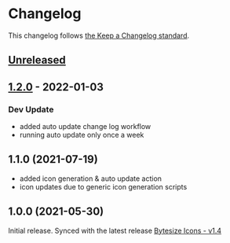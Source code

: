 # Changelog

This changelog follows [the Keep a Changelog standard](https://keepachangelog.com).

## [Unreleased](https://github.com/codeat3/blade-bytesize-icons/compare/1.2.0...HEAD)

## [1.2.0](https://github.com/codeat3/blade-bytesize-icons/compare/1.1.0...1.2.0) - 2022-01-03

### Dev Update

- added auto update change log workflow
- running auto update only once a week

## 1.1.0 (2021-07-19)

- added icon generation & auto update action
- icon updates due to generic icon generation scripts

## 1.0.0 (2021-05-30)

Initial release.
Synced with the latest release [Bytesize Icons - v1.4](https://github.com/danklammer/bytesize-icons/releases/tag/v1.4)
